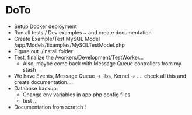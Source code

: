 # DoTo 

- Setup Docker deployment
- Run all tests / Dev examples ~ and create documentation
- Create Example/Test MySQL Model /app/Models/Examples/MySQLTestModel.php
- Figure out ./install folder
- Test, finalize the /workers/Development/TestWorker...
  - Also, maybe come back with Message Queue controllers from my stash
- We have Events, Message Queue -> libs, Kernel -> .... check all this and create documentation....
- Database backup:
  - Change env variables in app.php config files
  - test ...
- Documentation from scratch !
